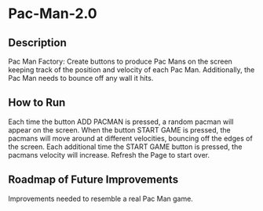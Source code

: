 # Pac-Man-2.0

## Description
<p>Pac Man Factory: Create buttons to produce Pac Mans on the screen keeping track of the position and velocity of each Pac Man. Additionally, the Pac Man needs to bounce off any wall it hits.</p>

## How to Run
<p>Each time the button ADD PACMAN is pressed, a random pacman will appear on the screen. When the button START GAME is pressed, the pacmans will move around at different velocities, bouncing off the edges of the screen. Each additional time the START GAME button is pressed, the pacmans velocity will increase. Refresh the Page to start over.</p>

## Roadmap of Future Improvements
<p>Improvements needed to resemble a real Pac Man game.</p>
